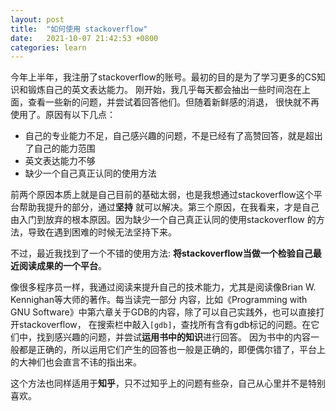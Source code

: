 ```yaml
---
layout: post
title:  "如何使用 stackoverflow"
date:   2021-10-07 21:42:53 +0800
categories: learn
---
```


今年上半年，我注册了stackoverflow的账号。最初的目的是为了学习更多的CS知识和锻炼自己的英文表达能力。
刚开始，我几乎每天都会抽出一些时间泡在上面，查看一些新的问题，并尝试着回答他们。但随着新鲜感的消退，
很快就不再使用了。原因有以下几点：

- 自己的专业能力不足，自己感兴趣的问题，不是已经有了高赞回答，就是超出了自己的能力范围
- 英文表达能力不够
- 缺少一个自己真正认同的使用方法

前两个原因本质上就是自己目前的基础太弱，也是我想通过stackoverflow这个平台帮助我提升的部分，通过**坚持**
就可以解决。第三个原因，在我看来，才是自己由入门到放弃的根本原因。因为缺少一个自己真正认同的使用stackoverflow
的方法，导致在遇到困难的时候无法坚持下来。

不过，最近我找到了一个不错的使用方法: **将stackoverflow当做一个检验自己最近阅读成果的一个平台**。

像很多程序员一样，我通过阅读来提升自己的技术能力，尤其是阅读像Brian W. Kennighan等大师的著作。每当读完一部分
内容，比如《Programming with GNU Software》中第六章关于GDB的内容，除了可以自己实践外，也可以直接打开stackoverflow，
在搜索栏中敲入`[gdb]`，查找所有含有gdb标记的问题。在它们中，找到感兴趣的问题，并尝试**运用书中的知识**进行回答。
因为书中的内容一般都是正确的，所以运用它们产生的回答也一般是正确的，即便偶尔错了，平台上的大神们也会直言不讳的指出来。

这个方法也同样适用于**知乎**，只不过知乎上的问题有些杂，自己从心里并不是特别喜欢。


